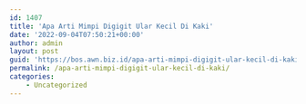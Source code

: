 ```yaml
---
id: 1407
title: 'Apa Arti Mimpi Digigit Ular Kecil Di Kaki'
date: '2022-09-04T07:50:21+00:00'
author: admin
layout: post
guid: 'https://bos.awn.biz.id/apa-arti-mimpi-digigit-ular-kecil-di-kaki/'
permalink: /apa-arti-mimpi-digigit-ular-kecil-di-kaki/
categories:
    - Uncategorized
---
```


